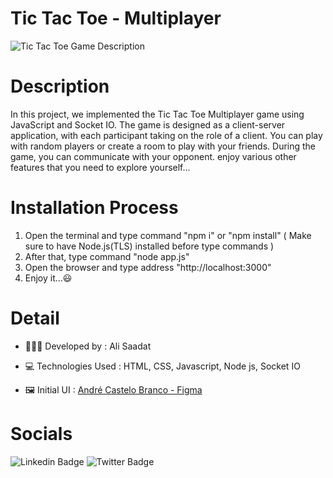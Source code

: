 # Tic Tac Toe - Multiplayer

![Tic Tac Toe Game Description](https://github.com/ali36saadat/tic-tac-toe-multiplayer/assets/139570075/e6c62763-8dbc-4a84-a7b0-2b006a6c3a0c)

# Description

In this project, we implemented the Tic Tac Toe Multiplayer game using JavaScript and Socket IO. The game is designed as a client-server application, with each participant taking on the role of a client. You can play with random players or create a room to play with your friends. During the game, you can communicate with your opponent. enjoy various other features that you need to explore yourself...

# Installation Process

1. Open the terminal and type command "npm i" or "npm install" ( Make sure to have Node.js(TLS) installed before type commands )
2. After that, type command "node app.js"
3. Open the browser and type address "http://localhost:3000"
4. Enjoy it...😃

# Detail
  
- 👨🏻‍💻 Developed by : Ali Saadat

- 💻 Technologies Used : HTML, CSS, Javascript, Node js, Socket IO
  
- 🖼️ Initial UI : [André Castelo Branco - Figma](https://www.figma.com/community/file/893942075601804557)

# Socials

![Linkedin Badge](https://img.shields.io/badge/Linkedin-0e76a8?style=for-the-badge&labelColor=white&logo=Linkedin&logoColor=0e76a8 )
![Twitter Badge](https://img.shields.io/badge/Twitter-white?style=for-the-badge&labelColor=black&logo=X&logoColor=white)
